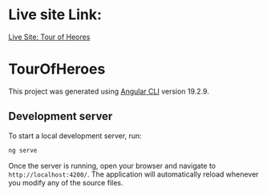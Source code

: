 # Live site Link:

[Live Site: Tour of Heores](https://rafia-farooq.github.io/tour-of-heroes)

# TourOfHeroes

This project was generated using [Angular CLI](https://github.com/angular/angular-cli) version 19.2.9.

## Development server

To start a local development server, run:

```bash
ng serve
```

Once the server is running, open your browser and navigate to `http://localhost:4200/`. The application will automatically reload whenever you modify any of the source files.

